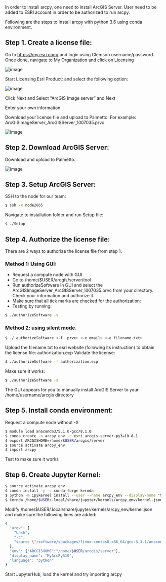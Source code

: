 In order to install arcpy, one need to install ArcGIS Server. User need to be added to ESRI account in order to be authorized to run arcpy.

Following are the steps to install arcpy with python 3.6 using conda environment.

## Step 1. Create a license file:

Go to https://my.esri.com/ and login using Clemson username/password. Once done, navigate to My Organization and click on Licensing

![image](https://user-images.githubusercontent.com/43855029/123677715-74c55600-d813-11eb-8584-4e2f73a6578c.png)

Start Licensing Esri Product: and select the following option:

![image](https://user-images.githubusercontent.com/43855029/123677818-932b5180-d813-11eb-8e6d-1aaa95dd20a5.png)

Click Next and Select “ArcGIS Image server” and Next

Enter your own information

Download your license file and upload to Palmetto: For example: ArcGISImageServer_ArcGISServer_1007035.prvc

![image](https://user-images.githubusercontent.com/43855029/123677857-9cb4b980-d813-11eb-961f-857840128621.png)

## Step 2. Download ArcGIS Server:

Download and upload to Palmetto.

![image](https://user-images.githubusercontent.com/43855029/123677914-ab02d580-d813-11eb-81e9-bf6721093b51.png)

## Step 3. Setup ArcGIS Server:

SSH to the node for our team:

```bash
$ ssh -X node2065
```

Navigate to installation folder and run Setup file:

```bash
$ ./Setup
```

## Step 4. Authorize the license file:

There are 2 ways to authorize the license file from step 1.

### Method 1: Using GUI:

- Request a compute node with GUI
- Go to /home/$USER/arcgis/server/tool
- Run authorizeSoftware in GUI and select the ArcGISImageServer_ArcGISServer_1007035.prvc from your directory. Check your information and authorize it.
- Make sure that all tick marks are checked for the authorization:
- Testing by running:

```bash
$ ./authorizeSoftware -s
```

### Method 2: using silent mode.

```bash
$ ./ authorizeSoftware <-f .prvc> <-e email> <-o filename.txt>
```

Upload the filename.txt to esri website (following its instruction) to obtain the license file: authorization.ecp
Validate the license:

```bash
$ ./authorizeSoftware -f authorization.ecp
```

Make sure it works:

```bash
$ ./authorizeSoftware -s
```

The GUI appears for you to manually install ArcGIS Server to your /home/username/arcgis directory


## Step 5. Install conda environment:

Request a compute node without -X

```bash
$ module load anaconda3/5.1.0-gcc/8.1.0
$ conda create -n arcpy_env -c esri arcgis-server-py3=10.8.1
$ export ARCGISHOME=/home/$USER/arcgis/server
$ source activate arcpy_env
$ import arcpy
```

Test to make sure it works

## Step 6. Create Jupyter Kernel:

```bash
$ source activate arcpy_env
$ conda install -y -c conda-forge kernda
$ python -m ipykernel install --user --name arcpy_env --display-name "MyArcPy"
$ kernda /home/$USER/.local/share/jupyter/kernels/arcpy_env/kernel.json -o
```

Modify /home/$USER/.local/share/jupyter/kernels/arcpy_env/kernel.json and make sure the following lines are added:

```bash
{
  "argv": [
    "bash",
    "-c",
    "source \"/software/spackages/linux-centos8-x86_64/gcc-8.3.1/anaconda3-5.1.0-c3p5et4cpo7jaiahacqa3pqwhop7tiik/bin/activate\" \"/home/tuev/.conda/envs/arcpy1\" && exec /home/tuev/.conda/envs/arcpy1/bin/python -m ipykernel_launcher -f '{connection_file}' "
  ],
  "env": {"ARCGISHOME":"/home/$USER/arcgis/server"},
  "display_name": "MyArcPy510",
  "language": "python"
}
```

Start JupyterHub, load the kernel and try importing arcpy



